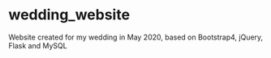 # wedding_website
Website created for my wedding in May 2020, based on Bootstrap4, jQuery, Flask and MySQL
